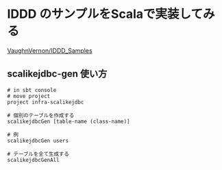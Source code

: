 # IDDD のサンプルをScalaで実装してみる

[VaughnVernon/IDDD_Samples](https://github.com/VaughnVernon/IDDD_Samples)

## scalikejdbc-gen 使い方

```shell
# in sbt console
# move project 
project infra-scalikejdbc

# 個別のテーブルを作成する
scalikejdbcGen [table-name (class-name)]

# 例
scalikejdbcGen users

# テーブルを全て生成する
scalikejdbcGenAll
```